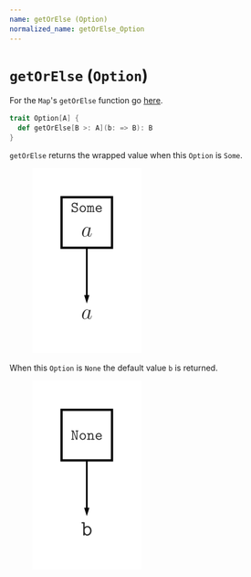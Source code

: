 ```yaml
---
name: getOrElse (Option)
normalized_name: getOrElse_Option
---
```


# `getOrElse` (`Option`)

For the `Map`'s `getOrElse` function go [here](./getOrElse_(Map)).

~~~ scala
trait Option[A] {
  def getOrElse[B >: A](b: => B): B
}
~~~

`getOrElse` returns the wrapped value when this `Option` is `Some`.

<figure class="diagram">
  <img src="images/getOrElse_Option.svg" alt="getOrElse function">
  <!-- <figcaption class="diagram-desc"></figcaption> -->
</figure>

When this `Option` is `None` the default value `b` is returned.

<figure class="diagram">
  <img src="images/getOrElse_Option.2.svg" alt="getOrElse function">
  <!-- <figcaption class="diagram-desc"></figcaption> -->
</figure>

